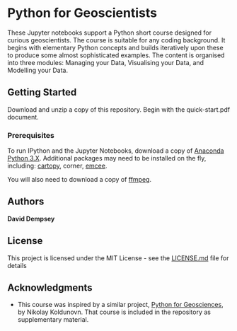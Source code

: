 # Python for Geoscientists

These Jupyter notebooks support a Python short course designed for curious geoscientists. The course is suitable for any coding background. It begins with elementary Python concepts and builds iteratively upon these to produce some almost sophisticated examples. The content is organised into three modules: Managing your Data, Visualising your Data, and Modelling your Data. 

## Getting Started

Download and unzip a copy of this repository. Begin with the quick-start.pdf document.

### Prerequisites

To run IPython and the Jupyter Notebooks, download a copy of [Anaconda Python 3.X](https://www.anaconda.com/download/). Additional packages may need to be installed on the fly, including: [cartopy](http://scitools.org.uk/cartopy/), corner, [emcee](http://dan.iel.fm/emcee/current/).

You will also need to download a copy of [ffmpeg](https://www.ffmpeg.org/).

## Authors

**David Dempsey**

## License

This project is licensed under the MIT License - see the [LICENSE.md](LICENSE.md) file for details

## Acknowledgments

* This course was inspired by a similar project, [Python for Geosciences](https://github.com/koldunovn/python_for_geosciences), by Nikolay Koldunovn. That course is included in the repository as supplementary material.
